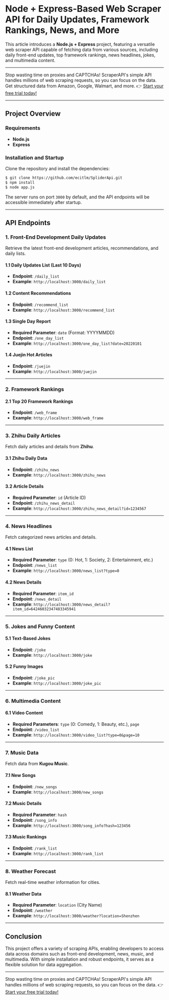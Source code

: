 
# Node + Express-Based Web Scraper API for Daily Updates, Framework Rankings, News, and More

This article introduces a **Node.js + Express** project, featuring a versatile web scraper API capable of fetching data from various sources, including daily front-end updates, top framework rankings, news headlines, jokes, and multimedia content.

---

Stop wasting time on proxies and CAPTCHAs! ScraperAPI's simple API handles millions of web scraping requests, so you can focus on the data. Get structured data from Amazon, Google, Walmart, and more. 👉 [Start your free trial today!](https://bit.ly/Scraperapi)

---

## Project Overview

### Requirements

- **Node.js**
- **Express**

### Installation and Startup

Clone the repository and install the dependencies:

```bash
$ git clone https://github.com/ecitlm/SpliderApi.git
$ npm install
$ node app.js
```

The server runs on port `3000` by default, and the API endpoints will be accessible immediately after startup.

---

## API Endpoints

### 1. Front-End Development Daily Updates

Retrieve the latest front-end development articles, recommendations, and daily lists.

#### **1.1 Daily Updates List (Last 10 Days)**

- **Endpoint**: `/daily_list`
- **Example**: `http://localhost:3000/daily_list`

#### **1.2 Content Recommendations**

- **Endpoint**: `/recommend_list`
- **Example**: `http://localhost:3000/recommend_list`

#### **1.3 Single Day Report**

- **Required Parameter**: `date` (Format: YYYYMMDD)
- **Endpoint**: `/one_day_list`
- **Example**: `http://localhost:3000/one_day_list?date=20220101`

#### **1.4 Juejin Hot Articles**

- **Endpoint**: `/juejin`
- **Example**: `http://localhost:3000/juejin`

---

### 2. Framework Rankings

#### **2.1 Top 20 Framework Rankings**

- **Endpoint**: `/web_frame`
- **Example**: `http://localhost:3000/web_frame`

---

### 3. Zhihu Daily Articles

Fetch daily articles and details from **Zhihu**.

#### **3.1 Zhihu Daily Data**

- **Endpoint**: `/zhihu_news`
- **Example**: `http://localhost:3000/zhihu_news`

#### **3.2 Article Details**

- **Required Parameter**: `id` (Article ID)
- **Endpoint**: `/zhihu_news_detail`
- **Example**: `http://localhost:3000/zhihu_news_detail?id=1234567`

---

### 4. News Headlines

Fetch categorized news articles and details.

#### **4.1 News List**

- **Required Parameter**: `type` (0: Hot, 1: Society, 2: Entertainment, etc.)
- **Endpoint**: `/news_list`
- **Example**: `http://localhost:3000/news_list?type=0`

#### **4.2 News Details**

- **Required Parameter**: `item_id`
- **Endpoint**: `/news_detail`
- **Example**: `http://localhost:3000/news_detail?item_id=64246032347483345941`

---

### 5. Jokes and Funny Content

#### **5.1 Text-Based Jokes**

- **Endpoint**: `/joke`
- **Example**: `http://localhost:3000/joke`

#### **5.2 Funny Images**

- **Endpoint**: `/joke_pic`
- **Example**: `http://localhost:3000/joke_pic`

---

### 6. Multimedia Content

#### **6.1 Video Content**

- **Required Parameters**: `type` (0: Comedy, 1: Beauty, etc.), `page`
- **Endpoint**: `/video_list`
- **Example**: `http://localhost:3000/video_list?type=0&page=10`

---

### 7. Music Data

Fetch data from **Kugou Music**.

#### **7.1 New Songs**

- **Endpoint**: `/new_songs`
- **Example**: `http://localhost:3000/new_songs`

#### **7.2 Music Details**

- **Required Parameter**: `hash`
- **Endpoint**: `/song_info`
- **Example**: `http://localhost:3000/song_info?hash=123456`

#### **7.3 Music Rankings**

- **Endpoint**: `/rank_list`
- **Example**: `http://localhost:3000/rank_list`

---

### 8. Weather Forecast

Fetch real-time weather information for cities.

#### **8.1 Weather Data**

- **Required Parameter**: `location` (City Name)
- **Endpoint**: `/weather`
- **Example**: `http://localhost:3000/weather?location=Shenzhen`

---

## Conclusion

This project offers a variety of scraping APIs, enabling developers to access data across domains such as front-end development, news, music, and multimedia. With simple installation and robust endpoints, it serves as a flexible solution for data aggregation.

---

Stop wasting time on proxies and CAPTCHAs! ScraperAPI's simple API handles millions of web scraping requests, so you can focus on the data. 👉 [Start your free trial today!](https://bit.ly/Scraperapi)
